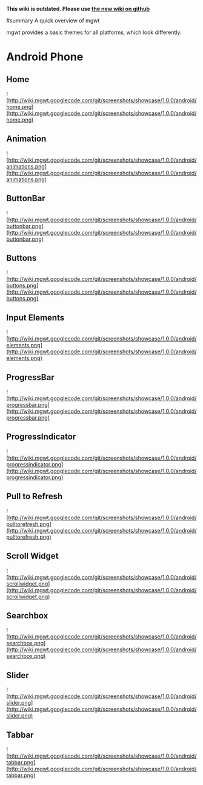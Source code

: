 **This wiki is outdated. Please use [the new wiki on github](https://github.com/mgwt/mgwt/wiki/Default-and-platform-themes)**

#summary A quick overview of mgwt

mgwt provides a basic themes for all platforms, which look differently.

# Android Phone #

## Home ##
![http://wiki.mgwt.googlecode.com/git/screenshots/showcase/1.0.0/android/home.png](http://wiki.mgwt.googlecode.com/git/screenshots/showcase/1.0.0/android/home.png)

## Animation ##
![http://wiki.mgwt.googlecode.com/git/screenshots/showcase/1.0.0/android/animations.png](http://wiki.mgwt.googlecode.com/git/screenshots/showcase/1.0.0/android/animations.png)


## ButtonBar ##
![http://wiki.mgwt.googlecode.com/git/screenshots/showcase/1.0.0/android/buttonbar.png](http://wiki.mgwt.googlecode.com/git/screenshots/showcase/1.0.0/android/buttonbar.png)

## Buttons ##
![http://wiki.mgwt.googlecode.com/git/screenshots/showcase/1.0.0/android/buttons.png](http://wiki.mgwt.googlecode.com/git/screenshots/showcase/1.0.0/android/buttons.png)

## Input Elements ##
![http://wiki.mgwt.googlecode.com/git/screenshots/showcase/1.0.0/android/elements.png](http://wiki.mgwt.googlecode.com/git/screenshots/showcase/1.0.0/android/elements.png)

## ProgressBar ##
![http://wiki.mgwt.googlecode.com/git/screenshots/showcase/1.0.0/android/progressbar.png](http://wiki.mgwt.googlecode.com/git/screenshots/showcase/1.0.0/android/progressbar.png)

## ProgressIndicator ##
![http://wiki.mgwt.googlecode.com/git/screenshots/showcase/1.0.0/android/progressindicator.png](http://wiki.mgwt.googlecode.com/git/screenshots/showcase/1.0.0/android/progressindicator.png)

## Pull to Refresh ##
![http://wiki.mgwt.googlecode.com/git/screenshots/showcase/1.0.0/android/pulltorefresh.png](http://wiki.mgwt.googlecode.com/git/screenshots/showcase/1.0.0/android/pulltorefresh.png)

## Scroll Widget ##
![http://wiki.mgwt.googlecode.com/git/screenshots/showcase/1.0.0/android/scrollwidget.png](http://wiki.mgwt.googlecode.com/git/screenshots/showcase/1.0.0/android/scrollwidget.png)

## Searchbox ##
![http://wiki.mgwt.googlecode.com/git/screenshots/showcase/1.0.0/android/searchbox.png](http://wiki.mgwt.googlecode.com/git/screenshots/showcase/1.0.0/android/searchbox.png)

## Slider ##
![http://wiki.mgwt.googlecode.com/git/screenshots/showcase/1.0.0/android/slider.png](http://wiki.mgwt.googlecode.com/git/screenshots/showcase/1.0.0/android/slider.png)

## Tabbar ##
![http://wiki.mgwt.googlecode.com/git/screenshots/showcase/1.0.0/android/tabbar.png](http://wiki.mgwt.googlecode.com/git/screenshots/showcase/1.0.0/android/tabbar.png)